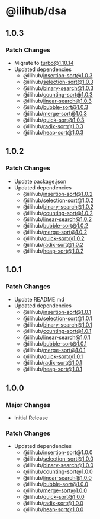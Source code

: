 # @ilihub/dsa

## 1.0.3

### Patch Changes

- Migrate to turbo@1.10.14
- Updated dependencies
  - @ilihub/insertion-sort@1.0.3
  - @ilihub/selection-sort@1.0.3
  - @ilihub/binary-search@1.0.3
  - @ilihub/counting-sort@1.0.3
  - @ilihub/linear-search@1.0.3
  - @ilihub/bubble-sort@1.0.3
  - @ilihub/merge-sort@1.0.3
  - @ilihub/quick-sort@1.0.3
  - @ilihub/radix-sort@1.0.3
  - @ilihub/heap-sort@1.0.3

## 1.0.2

### Patch Changes

- Update package.json
- Updated dependencies
  - @ilihub/insertion-sort@1.0.2
  - @ilihub/selection-sort@1.0.2
  - @ilihub/binary-search@1.0.2
  - @ilihub/counting-sort@1.0.2
  - @ilihub/linear-search@1.0.2
  - @ilihub/bubble-sort@1.0.2
  - @ilihub/merge-sort@1.0.2
  - @ilihub/quick-sort@1.0.2
  - @ilihub/radix-sort@1.0.2
  - @ilihub/heap-sort@1.0.2

## 1.0.1

### Patch Changes

- Update README.md
- Updated dependencies
  - @ilihub/insertion-sort@1.0.1
  - @ilihub/selection-sort@1.0.1
  - @ilihub/binary-search@1.0.1
  - @ilihub/counting-sort@1.0.1
  - @ilihub/linear-search@1.0.1
  - @ilihub/bubble-sort@1.0.1
  - @ilihub/merge-sort@1.0.1
  - @ilihub/quick-sort@1.0.1
  - @ilihub/radix-sort@1.0.1
  - @ilihub/heap-sort@1.0.1

## 1.0.0

### Major Changes

- Initial Release

### Patch Changes

- Updated dependencies
  - @ilihub/insertion-sort@1.0.0
  - @ilihub/selection-sort@1.0.0
  - @ilihub/binary-search@1.0.0
  - @ilihub/counting-sort@1.0.0
  - @ilihub/linear-search@1.0.0
  - @ilihub/bubble-sort@1.0.0
  - @ilihub/merge-sort@1.0.0
  - @ilihub/quick-sort@1.0.0
  - @ilihub/radix-sort@1.0.0
  - @ilihub/heap-sort@1.0.0
